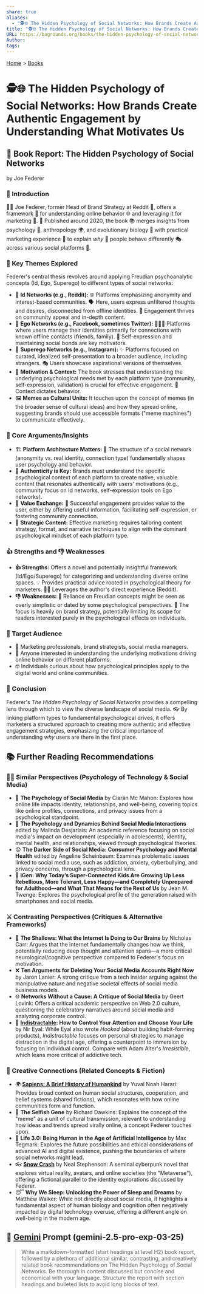```yaml
---
share: true
aliases:
  - "🕵️🌐 The Hidden Psychology of Social Networks: How Brands Create Authentic Engagement by Understanding What Motivates Us"
title: "🕵️🌐 The Hidden Psychology of Social Networks: How Brands Create Authentic Engagement by Understanding What Motivates Us"
URL: https://bagrounds.org/books/the-hidden-psychology-of-social-networks
Author: 
tags: 
---
```

[Home](../index.md) > [Books](./index.md)  
# 🕵️🌐 The Hidden Psychology of Social Networks: How Brands Create Authentic Engagement by Understanding What Motivates Us  
## 📖 Book Report: The Hidden Psychology of Social Networks  
by Joe Federer  
  
### 📑 Introduction  
  
👨‍💼 Joe Federer, former Head of Brand Strategy at Reddit 💬, offers a framework 🧰 for understanding online behavior 🌐 and leveraging it for marketing 📣. 📅 Published around 2020, the book 📚 merges insights from psychology 🧠, anthropology 🌍, and evolutionary biology 🧬 with practical marketing experience 💼 to explain *why* 🤔 people behave differently 🎭 across various social platforms 📱.  
  
### 🔑 Key Themes Explored  
  
Federer's central thesis revolves around applying Freudian psychoanalytic concepts (Id, Ego, Superego) to different types of social networks:  
  
* 👻 **Id Networks (e.g., Reddit):** 🌐 Platforms emphasizing anonymity and interest-based communities. 🗣️ Here, users express unfiltered thoughts and desires, disconnected from offline identities. 🤝 Engagement thrives on community appeal and in-depth content.  
* 🙋 **Ego Networks (e.g., Facebook, sometimes Twitter):** 🧑‍🤝‍🧑 Platforms where users manage their identities primarily for connections with known offline contacts (friends, family). 🤳 Self-expression and maintaining social bonds are key motivators.  
* 🌟 **Superego Networks (e.g., Instagram):** ✨ Platforms focused on curated, idealized self-presentation to a broader audience, including strangers. 🎭 Users showcase aspirational versions of themselves.  
* 🧠 **Motivation & Context:** The book stresses that understanding the underlying psychological needs met by each platform type (community, self-expression, validation) is crucial for effective engagement. 📍 Context dictates behavior.  
* 🖼️ **Memes as Cultural Units:** It touches upon the concept of memes (in the broader sense of cultural ideas) and how they spread online, suggesting brands should use accessible formats ("meme machines") to communicate effectively.  
  
### 📣 Core Arguments/Insights  
  
* 🏗️ **Platform Architecture Matters:** 🧱 The structure of a social network (anonymity vs. real identity, connection type) fundamentally shapes user psychology and behavior.  
* 💯 **Authenticity is Key:** Brands must understand the specific psychological context of each platform to create native, valuable content that resonates authentically with users' motivations (e.g., community focus on Id networks, self-expression tools on Ego networks).  
* 🤝 **Value Exchange:** 🎁 Successful engagement provides value to the user, either by offering useful information, facilitating self-expression, or fostering community connection.  
* 🎯 **Strategic Content:** Effective marketing requires tailoring content strategy, format, and narrative techniques to align with the dominant psychological mindset of each platform type.  
  
### 👍 Strengths and 👎 Weaknesses  
  
* **👍 Strengths:** Offers a novel and potentially insightful framework (Id/Ego/Superego) for categorizing and understanding diverse online spaces. 💡 Provides practical advice rooted in psychological theory for marketers. 👨‍💻 Leverages the author's direct experience (Reddit).  
* **👎 Weaknesses:** 👴 Reliance on Freudian concepts might be seen as overly simplistic or dated by some psychological perspectives. 💼 The focus is heavily on brand strategy, potentially limiting its scope for readers interested purely in the psychological effects on individuals.  
  
### 🎯 Target Audience  
  
* 🏢 Marketing professionals, brand strategists, social media managers.  
* 🤔 Anyone interested in understanding the underlying motivations driving online behavior on different platforms.  
* 🤓 Individuals curious about how psychological principles apply to the digital world and online communities.  
  
### 📝 Conclusion  
  
Federer's *The Hidden Psychology of Social Networks* provides a compelling lens through which to view the diverse landscape of social media. 👓 By linking platform types to fundamental psychological drives, it offers marketers a structured approach to creating more authentic and effective engagement strategies, emphasizing the critical importance of understanding *why* users are there in the first place.  
  
## 📚 Further Reading Recommendations  
### 👨‍🏫 Similar Perspectives (Psychology of Technology & Social Media)  
  
* 🧠 **The Psychology of Social Media** by Ciarán Mc Mahon: Explores how online life impacts identity, relationships, and well-being, covering topics like online profiles, connections, and privacy issues from a psychological standpoint.  
* 👥 **The Psychology and Dynamics Behind Social Media Interactions** edited by Malinda Desjarlais: An academic reference focusing on social media's impact on development (especially in adolescents), identity, mental health, and relationships, viewed through psychological theories.  
* 😟 **The Darker Side of Social Media: Consumer Psychology and Mental Health** edited by Angeline Scheinbaum: Examines problematic issues linked to social media use, such as addiction, anxiety, cyberbullying, and privacy concerns, through a psychological lens.  
* 📱 **iGen: Why Today’s Super-Connected Kids Are Growing Up Less Rebellious, More Tolerant, Less Happy—and Completely Unprepared for Adulthood—and What That Means for the Rest of Us** by Jean M. Twenge: Explores the psychological profile of the generation raised with smartphones and social media.  
  
### ⚔️ Contrasting Perspectives (Critiques & Alternative Frameworks)  
  
* 🧠 **The Shallows: What the Internet Is Doing to Our Brains** by Nicholas Carr: Argues that the internet fundamentally changes how we think, potentially reducing deep thought and attention spans—a more critical neurological/cognitive perspective compared to Federer's focus on motivation.  
* ❌ **Ten Arguments for Deleting Your Social Media Accounts Right Now** by Jaron Lanier: A strong critique from a tech insider arguing against the manipulative nature and negative societal effects of social media business models.  
* 🌐 **Networks Without a Cause: A Critique of Social Media** by Geert Lovink: Offers a critical academic perspective on Web 2.0 culture, questioning the celebratory narratives around social media and analyzing corporate control.  
* 🧘 **[Indistractable](./indistractable.md): How to Control Your Attention and Choose Your Life** by Nir Eyal: While Eyal also wrote *Hooked* (about building habit-forming products), *Indistractable* focuses on personal strategies to manage distraction in the digital age, offering a counterpoint to immersion by focusing on individual control. Compare with Adam Alter's *Irresistible*, which leans more critical of addictive tech.  
  
### 🎨 Creative Connections (Related Concepts & Fiction)  
  
* 🌍 **[Sapiens: A Brief History of Humankind](./sapiens-a-brief-history-of-humankind.md)** by Yuval Noah Harari: Provides broad context on human social structures, cooperation, and belief systems (shared fictions), which resonates with how online communities form and function.  
* 🧬 **The Selfish Gene** by Richard Dawkins: Explains the concept of the "meme" as a unit of cultural transmission, relevant to understanding how ideas and trends spread virally online, a concept Federer touches upon.  
* 🤖 **Life 3.0: Being Human in the Age of Artificial Intelligence** by Max Tegmark: Explores the future possibilities and ethical considerations of advanced AI and digital existence, pushing the boundaries of where social networks might lead.  
* 👓 **[Snow Crash](./snow-crash.md)** by Neal Stephenson: A seminal cyberpunk novel that explores virtual reality, avatars, and online societies (the "Metaverse"), offering a fictional parallel to the identity explorations discussed by Federer.  
* 😴 **Why We Sleep: Unlocking the Power of Sleep and Dreams** by Matthew Walker: While not directly about social media, it highlights a fundamental aspect of human biology and cognition often negatively impacted by digital technology overuse, offering a different angle on well-being in the modern age.  
  
## 💬 [Gemini](../software/gemini.md) Prompt (gemini-2.5-pro-exp-03-25)  
> Write a markdown-formatted (start headings at level H2) book report, followed by a plethora of additional similar, contrasting, and creatively related book recommendations on The Hidden Psychology of Social Networks. Be thorough in content discussed but concise and economical with your language. Structure the report with section headings and bulleted lists to avoid long blocks of text.